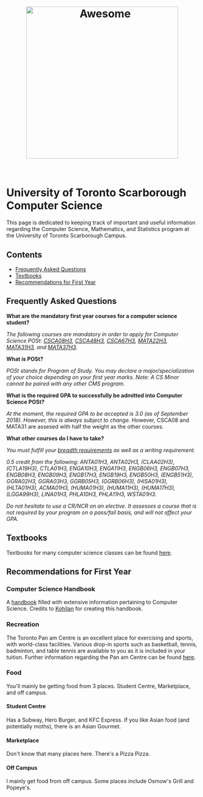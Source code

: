 <h1 align="center">
	<img width="400" src="https://upload.wikimedia.org/wikipedia/commons/thumb/f/f0/2008-07-25_Geese_over_01.svg/2000px-2008-07-25_Geese_over_01.svg.png" alt="Awesome">
	<br>
	<br>
</h1>

# University of Toronto Scarborough Computer Science
This page is dedicated to keeping track of important and useful information regarding the Computer Science, Mathematics, and Statistics program at the University of Toronto Scarborough Campus. 

## Contents

- [Frequently Asked Questions](#frequently-asked-questions)
- [Textbooks](#textbooks)
- [Recommendations for First Year](#recommendations-for-first-year)

## Frequently Asked Questions

**What are the mandatory first year courses for a computer science student?**

*The following courses are mandatory in order to apply for Computer Science POSt: [CSCA08H3](https://utsc.calendar.utoronto.ca/course/CSCA08H3), [CSCA48H3](https://utsc.calendar.utoronto.ca/course/CSCA48H3), [CSCA67H3](https://utsc.calendar.utoronto.ca/course/CSCA67H3), [MATA22H3](https://utsc.calendar.utoronto.ca/course/MATA22H3), [MATA31H3](https://utsc.calendar.utoronto.ca/course/MATA31H3), and [MATA37H3](https://utsc.calendar.utoronto.ca/course/MATA37H3).*

**What is POSt?**

*POSt stands for Program of Study. You may declare a major/specialization of your choice depending on your first year marks.*
*Note: A CS Minor cannot be paired with any other CMS program.*

**What is the required GPA to successfully be admitted into Computer Science POSt?**

*At the moment, the required GPA to be accepted is 3.0 (as of September 2018). However, this is always subject to change.* However, CSCA08 and MATA31 are assesed with half the weight as the other courses.

**What other courses do I have to take?**

*You must fulfill your [breadth requirements](https://www.utsc.utoronto.ca/aacc/sites/utsc.utoronto.ca.aacc/files/tipsheets/Academic_Advising_Tipsheets/BreadthRequirements.pdf) as well as a writing requirement.*

*0.5 credit from the following: ANTA01H3, ANTA02H3, (CLAA02H3), (CTLA19H3), CTLA01H3, ENGA10H3, ENGA11H3, ENGB06H3, ENGB07H3, ENGB08H3, ENGB09H3, ENGB17H3, ENGB19H3, ENGB50H3, (ENGB51H3), GGRA02H3, GGRA03H3, GGRB05H3, (GGRB06H3), (HISA01H3), (HLTA01H3), ACMA01H3, (HUMA01H3), (HUMA11H3), (HUMA17H3), (LGGA99H3), LINA01H3, PHLA10H3, PHLA11H3, WSTA01H3.*

*Do not hesitate to use a CR/NCR on an elective. It assesses a course that is not required by your program on a pass/fail basis, and will not affect your GPA.*

## Textbooks

Textbooks for many computer science classes can be found [here](https://drive.google.com/open?id=1IF1doyxeuboARPxe9t4Es7kXBN5-eZrf).

## Recommendations for First Year

### Computer Science Handbook

A [handbook](https://github.com/jadenyjw/utsc-cs-frosh/blob/master/computer-science-students.pdf) filled with extensive information pertaining to Computer Science. Credits to [Kohilan](https://github.com/kohilanmohanarajan) for creating this handbook.

### Recreation

The Toronto Pan am Centre is an excellent place for exercising and sports, with world-class facilities. Various drop-in sports such as basketball, tennis, badminton, and table tennis are available to you as it is included in your tuition. Further information regarding the Pan am Centre can be found [here](http://www.utsc.utoronto.ca/athletics/frequently-asked-questions).

### Food

You'll mainly be getting food from 3 places. Student Centre, Marketplace, and off campus.

#### Student Centre
Has a Subway, Hero Burger, and KFC Express. If you like Asian food (and potentially moths), there is an Asian Gourmet.

#### Marketplace
Don't know that many places here. There's a Pizza Pizza.

#### Off Campus
I mainly get food from off campus. Some places include Osmow's Grill and Popeye's.


